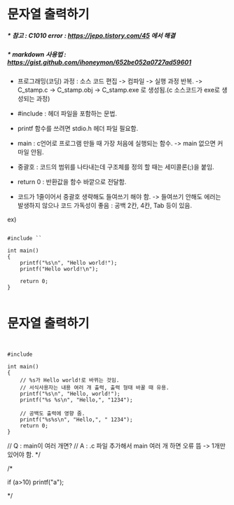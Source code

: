 


# 문자열 출력하기

##### * 참고 : C1010 error : https://jepo.tistory.com/45 에서 해결
##### * markdown 사용법 : https://gist.github.com/ihoneymon/652be052a0727ad59601

* 프로그래밍(코딩) 과정 : 소스 코드 편집 -> 컴파일 -> 실행 과정 반복.
  -> C_stamp.c -> C_stamp.obj -> C_stamp.exe 로 생성됨.(c 소스코드가 exe로 생성되는 과정)

* #include : 헤더 파일을 포함하는 문법.
* printf 함수를 쓰려면 stdio.h 헤더 파일 필요함.
* main : c언어로 프로그램 만들 때 가장 처음에 실행되는 함수. -> main 없으면 커마일 안됨.
* 중괄호 : 코드의 범위를 나타내는데 구조체를 정의 할 때는 세미콜론(;)을 붙임.
* return 0 : 반환값을 함수 바깥으로 전달함.
* 코드가 1줄이어서 중괄호 생략해도 들여쓰기 해야 함.
  -> 들여쓰기 안해도 에러는 발생하지 않으나 코드 가독성이 좋음 : 공백 2칸, 4칸, Tab 등이 있음.

ex)
<pre><code>
#include `<stdio.h>`

int main()
{
	printf("%s\n", "Hello world!");
	printf("Hello world!\n");

	return 0;
}

</pre></code>


# 문자열 출력하기


<pre><code>

#include <stdio.h>

int main() 
{
	// %s가 Hello world!로 바뀌는 것임.
	// 서식사용자는 내용 여러 개 출력, 출력 형태 바꿀 때 유용.
	printf("%s\n", "Hello, world!");
	printf("%s %s\n", "Hello,", "1234");

	// 공백도 출력에 영향 줌.
	printf("%s%s\n", "Hello,", " 1234");
	return 0;
}
</pre></code>


// Q : main이 여러 개면?
// A : .c 파일 추가해서 main 여러 개 하면 오류 뜸 -> 1개만 있어야 함.
*/

/*


if (a>10)
	printf("a");

*/
